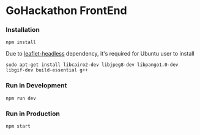 GoHackathon FrontEnd
===========

### Installation
```
npm install
```
Due to [leaflet-headless](https://github.com/jieter/leaflet-headless) dependency, it's required for Ubuntu user to install
```
sudo apt-get install libcairo2-dev libjpeg8-dev libpango1.0-dev libgif-dev build-essential g++
```

### Run in Development
```
npm run dev
```

### Run in Production
```
npm start
```